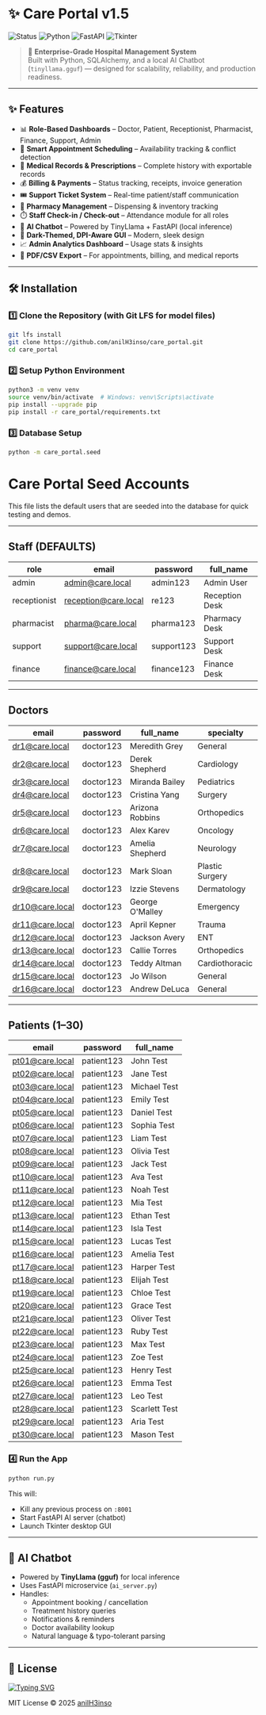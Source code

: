 # ✨ Care Portal v1.5  

![Status](https://img.shields.io/badge/Status-Production%20Ready-brightgreen) 
![Python](https://img.shields.io/badge/Python-3.11%2B-blue) 
![FastAPI](https://img.shields.io/badge/FastAPI-Backend-green) 
![Tkinter](https://img.shields.io/badge/Tkinter-Desktop%20UI-orange)  

> 🏥 **Enterprise-Grade Hospital Management System**  
> Built with Python, SQLAlchemy, and a local AI Chatbot (`tinyllama.gguf`) — designed for scalability, reliability, and production readiness.

---

## ✨ Features  

- 📊 **Role-Based Dashboards** – Doctor, Patient, Receptionist, Pharmacist, Finance, Support, Admin  
- 📅 **Smart Appointment Scheduling** – Availability tracking & conflict detection  
- 🏥 **Medical Records & Prescriptions** – Complete history with exportable records  
- 💰 **Billing & Payments** – Status tracking, receipts, invoice generation  
- 🎟️ **Support Ticket System** – Real-time patient/staff communication  
- 💊 **Pharmacy Management** – Dispensing & inventory tracking  
- ⏱️ **Staff Check-in / Check-out** – Attendance module for all roles  
- 🤖 **AI Chatbot** – Powered by TinyLlama + FastAPI (local inference)  
- 🖤 **Dark-Themed, DPI-Aware GUI** – Modern, sleek design  
- 📈 **Admin Analytics Dashboard** – Usage stats & insights  
- 📑 **PDF/CSV Export** – For appointments, billing, and medical reports  

---

## 🛠 Installation  

### 1️⃣ Clone the Repository (with Git LFS for model files)  
```bash
git lfs install
git clone https://github.com/anilH3inso/care_portal.git
cd care_portal
```

### 2️⃣ Setup Python Environment  
```bash
python3 -m venv venv
source venv/bin/activate  # Windows: venv\Scripts\activate
pip install --upgrade pip
pip install -r care_portal/requirements.txt
```

### 3️⃣ Database Setup  
```bash
python -m care_portal.seed
```

# Care Portal Seed Accounts

This file lists the default users that are seeded into the database for quick testing and demos.

---

## Staff (DEFAULTS)

| role         | email                | password  | full_name      |
|--------------|----------------------|-----------|----------------|
| admin        | admin@care.local     | admin123  | Admin User     |
| receptionist | reception@care.local | re123     | Reception Desk |
| pharmacist   | pharma@care.local    | pharma123 | Pharmacy Desk  |
| support      | support@care.local   | support123| Support Desk   |
| finance      | finance@care.local   | finance123| Finance Desk   |

---

## Doctors

| email           | password  | full_name        | specialty          |
|-----------------|-----------|------------------|--------------------|
| dr1@care.local  | doctor123 | Meredith Grey    | General            |
| dr2@care.local  | doctor123 | Derek Shepherd   | Cardiology         |
| dr3@care.local  | doctor123 | Miranda Bailey   | Pediatrics         |
| dr4@care.local  | doctor123 | Cristina Yang    | Surgery            |
| dr5@care.local  | doctor123 | Arizona Robbins  | Orthopedics        |
| dr6@care.local  | doctor123 | Alex Karev       | Oncology           |
| dr7@care.local  | doctor123 | Amelia Shepherd  | Neurology          |
| dr8@care.local  | doctor123 | Mark Sloan       | Plastic Surgery    |
| dr9@care.local  | doctor123 | Izzie Stevens    | Dermatology        |
| dr10@care.local | doctor123 | George O'Malley  | Emergency          |
| dr11@care.local | doctor123 | April Kepner     | Trauma             |
| dr12@care.local | doctor123 | Jackson Avery    | ENT                |
| dr13@care.local | doctor123 | Callie Torres    | Orthopedics        |
| dr14@care.local | doctor123 | Teddy Altman     | Cardiothoracic     |
| dr15@care.local | doctor123 | Jo Wilson        | General            |
| dr16@care.local | doctor123 | Andrew DeLuca    | General            |

---

## Patients (1–30)

| email             | password   | full_name      |
|-------------------|------------|----------------|
| pt01@care.local   | patient123 | John Test      |
| pt02@care.local   | patient123 | Jane Test      |
| pt03@care.local   | patient123 | Michael Test   |
| pt04@care.local   | patient123 | Emily Test     |
| pt05@care.local   | patient123 | Daniel Test    |
| pt06@care.local   | patient123 | Sophia Test    |
| pt07@care.local   | patient123 | Liam Test      |
| pt08@care.local   | patient123 | Olivia Test    |
| pt09@care.local   | patient123 | Jack Test      |
| pt10@care.local  | patient123 | Ava Test       |
| pt11@care.local  | patient123 | Noah Test      |
| pt12@care.local  | patient123 | Mia Test       |
| pt13@care.local  | patient123 | Ethan Test     |
| pt14@care.local  | patient123 | Isla Test      |
| pt15@care.local  | patient123 | Lucas Test     |
| pt16@care.local  | patient123 | Amelia Test    |
| pt17@care.local  | patient123 | Harper Test    |
| pt18@care.local  | patient123 | Elijah Test    |
| pt19@care.local  | patient123 | Chloe Test     |
| pt20@care.local  | patient123 | Grace Test     |
| pt21@care.local  | patient123 | Oliver Test    |
| pt22@care.local  | patient123 | Ruby Test      |
| pt23@care.local  | patient123 | Max Test       |
| pt24@care.local  | patient123 | Zoe Test       |
| pt25@care.local  | patient123 | Henry Test     |
| pt26@care.local  | patient123 | Emma Test      |
| pt27@care.local  | patient123 | Leo Test       |
| pt28@care.local  | patient123 | Scarlett Test  |
| pt29@care.local  | patient123 | Aria Test      |
| pt30@care.local  | patient123 | Mason Test     |


### 4️⃣ Run the App  
```bash
python run.py
```

This will:  
- Kill any previous process on `:8001`  
- Start FastAPI AI server (chatbot)  
- Launch Tkinter desktop GUI  

---

## 🤖 AI Chatbot  

- Powered by **TinyLlama (gguf)** for local inference  
- Uses FastAPI microservice (`ai_server.py`)  
- Handles:  
  - Appointment booking / cancellation  
  - Treatment history queries  
  - Notifications & reminders  
  - Doctor availability lookup  
  - Natural language & typo-tolerant parsing  

---

## 📜 License  
[![Typing SVG](https://readme-typing-svg.demolab.com?font=Inter&weight=600&size=28&duration=2500&pause=700&center=true&vCenter=true&multiline=true&repeat=true&width=800&height=160&lines=Anil+Budthapa;Sanjana+Tanwar;Mark+David;Ronak+Pradhan)](https://git.io/typing-svg)




MIT License © 2025 [anilH3inso](https://github.com/anilH3inso)
